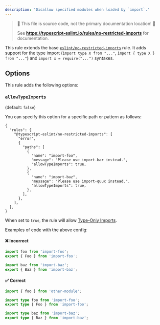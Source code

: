 ```yaml
---
description: 'Disallow specified modules when loaded by `import`.'
---
```


> 🛑 This file is source code, not the primary documentation location! 🛑
>
> See **https://typescript-eslint.io/rules/no-restricted-imports** for documentation.

This rule extends the base [`eslint/no-restricted-imports`](https://eslint.org/docs/rules/no-restricted-imports) rule. It adds support for the type import (`import type X from "..."`, `import { type X } from "..."`) and `import x = require("...")` syntaxes.

## Options

This rule adds the following options:

### `allowTypeImports`

(default: `false`)

You can specify this option for a specific path or pattern as follows:

```jsonc
{
  "rules": {
    "@typescript-eslint/no-restricted-imports": [
      "error",
      {
        "paths": [
          {
            "name": "import-foo",
            "message": "Please use import-bar instead.",
            "allowTypeImports": true,
          },
          {
            "name": "import-baz",
            "message": "Please use import-quux instead.",
            "allowTypeImports": true,
          },
        ],
      },
    ],
  },
}
```

When set to `true`, the rule will allow [Type-Only Imports](https://www.typescriptlang.org/docs/handbook/release-notes/typescript-3-8.html#type-only-imports-and-export).

Examples of code with the above config:

<!--tabs-->

#### ❌ Incorrect

```ts option='{"paths":[{"name":"import-foo","message":"Please use import-bar instead.","allowTypeImports":true},{"name":"import-baz","message":"Please use import-quux instead.","allowTypeImports":true}]}'
import foo from 'import-foo';
export { Foo } from 'import-foo';

import baz from 'import-baz';
export { Baz } from 'import-baz';
```

#### ✅ Correct

```ts option='{"paths":[{"name":"import-foo","message":"Please use import-bar instead.","allowTypeImports":true},{"name":"import-baz","message":"Please use import-quux instead.","allowTypeImports":true}]}'
import { foo } from 'other-module';

import type foo from 'import-foo';
export type { Foo } from 'import-foo';

import type baz from 'import-baz';
export type { Baz } from 'import-baz';
```


